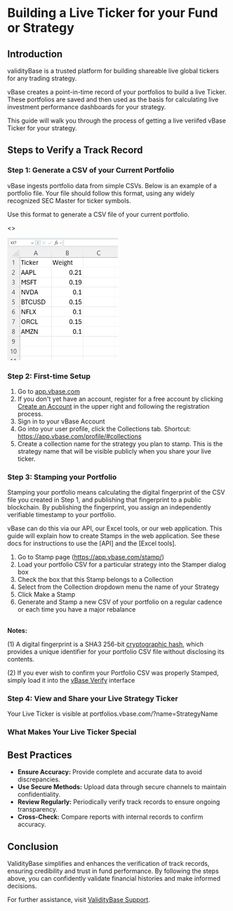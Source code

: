 # Building a Live Ticker for your Fund or Strategy

## Introduction

validityBase is a trusted platform for building shareable live global tickers for any trading strategy. 

vBase creates a point-in-time record of your portfolios to build a live Ticker. These portfolios are saved and then used as the basis for calculating live investment performance dashboards for your strategy. 

This guide will walk you through the process of getting a live veriifed vBase Ticker for your strategy.


## Steps to Verify a Track Record

### Step 1: Generate a CSV of your **Current** Portfolio

vBase ingests portfolio data from simple CSVs. Below is an example of a portfolio file. Your file should follow this format, using any widely recognized SEC Master for ticker symbols.

Use this format to generate a CSV file of your current portfolio. 

<<Example File>>

<img src="image-2.png" style="width:50%; height:auto;">


### Step 2: First-time Setup

1. Go to [app.vbase.com](https://www.vbase.com/)
2. If you don't yet have an account, register for a free account by clicking [Create an Account](https://app.vbase.com/accounts/signup/) in the upper right and following the registration process. 
3. Sign in to your vBase Account
4. Go into your user profile, click the Collections tab. Shortcut: https://app.vbase.com/profile/#collections 
5. Create a collection name for the strategy you plan to stamp. This is the strategy name that will be visible publicly when you share your live ticker. 



### Step 3: Stamping your Portfolio

Stamping your portfolio means calculating the digital fingerprint of the CSV file you created in Step 1,  and publishing that fingerprint to a public blockchain. By publishing the fingerprint, you assign an independently verifiable timestamp to your portfolio. 

vBase can do this via our API, our Excel tools, or our web application. This guide will explain how to create Stamps in the web application. See these docs for instructions to use the [API] and the [Excel tools]. 



1. Go to Stamp page (https://app.vbase.com/stamp/)
2. Load your portfolio CSV for a particular strategy into the Stamper dialog box
3. Check the box that this Stamp belongs to a Collection
4. Select from the Collection dropdown menu the name of your Strategy
5. Click Make a Stamp
6. Generate and Stamp a new CSV of your portfolio on a regular cadence or each time you have a major rebalance 
<br><br>

**Notes:** 

(1) A digital fingerprint is a SHA3 256-bit [cryptographic hash](https://csrc.nist.gov/glossary/term/cryptographic_hash_function), which provides a unique identifier for your portfolio CSV file without disclosing its contents.

(2) If you ever wish to confirm your Portfolio CSV was properly Stamped, simply load it into the [vBase Verify](https://app.vbase.com/verify/) interface
<br>


### Step 4: View and Share your Live Strategy Ticker

Your Live Ticker is visible at portfolios.vbase.com/?name=StrategyName







### What Makes Your Live Ticker Special 


## Best Practices
- **Ensure Accuracy:** Provide complete and accurate data to avoid discrepancies.
- **Use Secure Methods:** Upload data through secure channels to maintain confidentiality.
- **Review Regularly:** Periodically verify track records to ensure ongoing transparency.
- **Cross-Check:** Compare reports with internal records to confirm accuracy.

## Conclusion
ValidityBase simplifies and enhances the verification of track records, ensuring credibility and trust in fund performance. By following the steps above, you can confidently validate financial histories and make informed decisions.

For further assistance, visit [ValidityBase Support](https://validitybase.com/support).
